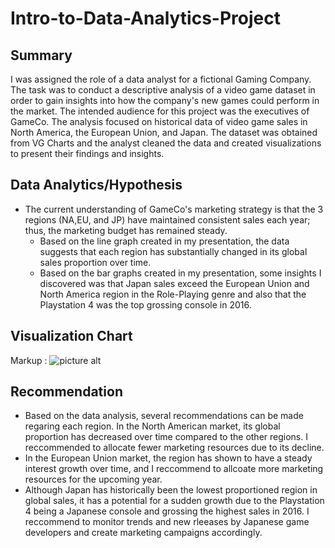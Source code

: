 # Intro-to-Data-Analytics-Project
## Summary
I was assigned the role of a data analyst for a fictional Gaming Company. The task was to conduct a descriptive analysis of a video game dataset in order to gain insights into how the company's new games could perform in the market. The intended audience for this project was the executives of GameCo. The analysis focused on historical data of video game sales in North America, the European Union, and Japan. The dataset was obtained from VG Charts and the analyst cleaned the data and created visualizations to present their findings and insights.
## Data Analytics/Hypothesis
* The current understanding of GameCo's marketing strategy is that the 3 regions (NA,EU, and JP) have maintained consistent sales each year; thus, the marketing budget has remained steady.
  * Based on the line graph created in my presentation, the data suggests that each region has substantially changed in its global sales proportion over time.
  * Based on the bar graphs created in my presentation, some insights I discovered was that Japan sales exceed the European Union and North America region in the Role-Playing genre and also that the Playstation 4 was the top grossing console in 2016.
## Visualization Chart
Markup : ![picture alt](http://via.placeholder.com/200x150 "Line Graph")
## Recommendation
* Based on the data analysis, several recommendations can be made regaring each region. In the North American market, its global proportion has decreased over time compared to the other regions. I reccommended to allocate fewer marketing resources due to its decline.
* In the European Union market, the region has shown to have a steady interest growth over time, and I reccommend to allcoate more marketing resources for the upcoming year. 
* Although Japan has historically been the lowest proportioned region in global sales, it has a potential for a sudden growth due to the Playstation 4 being a Japanese console and grossing the highest sales in 2016. I reccommend to monitor trends and new rleeases by Japanese game developers and create marketing campaigns accordingly.
